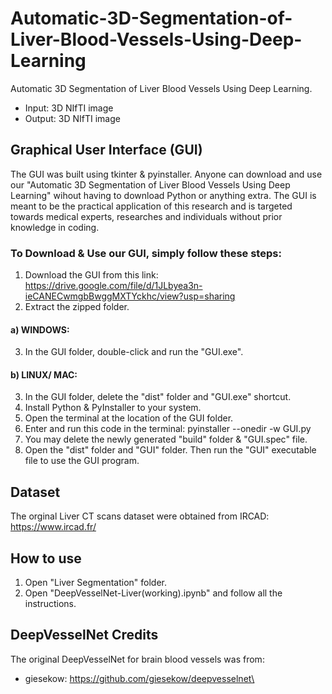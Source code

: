 # Automatic-3D-Segmentation-of-Liver-Blood-Vessels-Using-Deep-Learning
Automatic 3D Segmentation of Liver Blood Vessels Using Deep Learning.
- Input: 3D NIfTI image
- Output: 3D NIfTI image

## Graphical User Interface (GUI)
The GUI was built using tkinter & pyinstaller. 
Anyone can download and use our "Automatic 3D Segmentation of Liver Blood Vessels Using Deep Learning"
wihout having to download Python or anything extra.
The GUI is meant to be the practical application of this research and is targeted towards medical experts, researches and individuals without prior knowledge in coding.

### To Download & Use our GUI, simply follow these steps:

1. Download the GUI from this link: https://drive.google.com/file/d/1JLbyea3n-ieCANECwmgbBwggMXTYckhc/view?usp=sharing
2. Extract the zipped folder.

#### a) WINDOWS:
3. In the GUI folder, double-click and run the "GUI.exe".

#### b) LINUX/ MAC:
3. In the GUI folder, delete the "dist" folder and "GUI.exe" shortcut.
4. Install Python & PyInstaller to your system.
5. Open the terminal at the location of the GUI folder.
6. Enter and run this code in the terminal: pyinstaller --onedir -w GUI.py
7. You may delete the newly generated "build" folder & "GUI.spec" file.
8. Open the "dist" folder and "GUI" folder. Then run the "GUI" executable file to use the GUI program.

## Dataset
The orginal Liver CT scans dataset were obtained from IRCAD: https://www.ircad.fr/

## How to use
1. Open "Liver Segmentation" folder.
2. Open "DeepVesselNet-Liver(working).ipynb" and follow all the instructions.

## DeepVesselNet Credits
The original DeepVesselNet for brain blood vessels was from:
- giesekow: https://github.com/giesekow/deepvesselnet\
